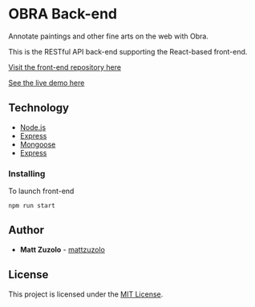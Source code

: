 # OBRA Back-end

Annotate paintings and other fine arts on the web with Obra.

This is the RESTful API back-end supporting the React-based front-end.

[Visit the front-end repository here](https://github.com/mattzuzolo/obra)

[See the live demo here](https://obra-annotations.herokuapp.com/home)

## Technology

* [Node.js](https://nodejs.org/en/)
* [Express](https://expressjs.com/)
* [Mongoose](https://mongoosejs.com/)
* [Express](https://docs.mongodb.com/manual/)

### Installing

To launch front-end

```
npm run start
```

## Author

* **Matt Zuzolo** - [mattzuzolo](https://mattzuzolo.github.io/)

 ## License

 This project is licensed under the [MIT License](https://opensource.org/licenses/MIT).

